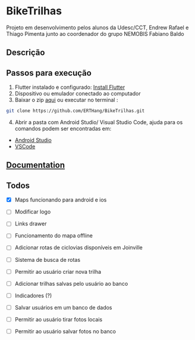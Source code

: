 # BikeTrilhas

Projeto em desenvolvimento pelos alunos da Udesc/CCT, Endrew Rafael e Thiago Pimenta junto ao coordenador do grupo NEMOBIS Fabiano Baldo

## Descrição

## Passos para execução

1. Flutter instalado e configurado: [Install Flutter]([flutterlink])
2. Dispositivo ou emulador conectado ao computador
3. Baixar o zip [aqui]([gitlink]) ou executar no terminal :
```bash
git clone https://github.com/ERTHang/BikeTrilhas.git
```
4. Abrir a pasta com Android Studio/ Visual Studio Code, ajuda para os comandos podem ser encontradas em: 
* [Android Studio]([androhelp])
* [VSCode]([vshelp])

## [Documentation](/lib)

## Todos
- [x] Maps funcionando para android e ios
- [ ] Modificar logo
- [ ] Links drawer
- [ ] Funcionamento do mapa offline
- [ ] Adicionar rotas de ciclovias disponíveis em Joinville
- [ ] Sistema de busca de rotas
- [ ] Permitir ao usuário criar nova trilha
- [ ] Adicionar trilhas salvas pelo usuário ao banco
- [ ] Indicadores (?)
- [ ] Salvar usuários em um banco de dados
- [ ] Permitir ao usuário tirar fotos locais
- [ ] Permitir ao usuário salvar fotos no banco



[flutterlink]: https://flutter.dev/docs/get-started/install
[gitlink]: https://codeload.github.com/ERTHang/BikeTrilhas/zip/master?token=AMNCW6STIDNQKXIP6PJBVK26JCJAM
[androhelp]: https://flutter.dev/docs/development/tools/android-studio
[vshelp]: https://flutter.dev/docs/development/tools/vs-code